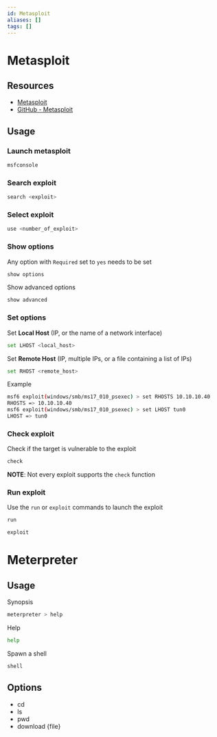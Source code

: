 ```yaml
---
id: Metasploit
aliases: []
tags: []
---
```


# Metasploit

## Resources

- [Metasploit](https://www.metasploit.com/)
- [GitHub - Metasploit](https://github.com/rapid7/metasploit-framework)

## Usage

<!-- Usage {{{-->

### Launch metasploit

```sh
msfconsole
```

### Search exploit

```sh
search <exploit>
```

### Select exploit

```sh
use <number_of_exploit>
```

### Show options

Any option with `Required` set to `yes` needs to be set

```sh
show options
```

Show advanced options

```sh
show advanced
```

### Set options

Set **Local Host** (IP, or the name of a network interface)

```sh
set LHOST <local_host>
```

Set **Remote Host** (IP, multiple IPs, or a file containing a list of IPs)

```sh
set RHOST <remote_host>
```

Example

```sh
msf6 exploit(windows/smb/ms17_010_psexec) > set RHOSTS 10.10.10.40
RHOSTS => 10.10.10.40
msf6 exploit(windows/smb/ms17_010_psexec) > set LHOST tun0
LHOST => tun0
```

### Check exploit

Check if the target is vulnerable to the exploit

```sh
check
```

**NOTE**: Not every exploit supports the `check` function

### Run exploit

Use the `run` or `exploit` commands to launch the exploit

```sh
run
```

```sh
exploit
```
<!-- }}} -->

# Meterpreter

## Usage

Synopsis
```sh
meterpreter > help
```

Help
```sh
help
```

Spawn a shell
```sh
shell
```

## Options

- cd
- ls
- pwd
- download {file}
